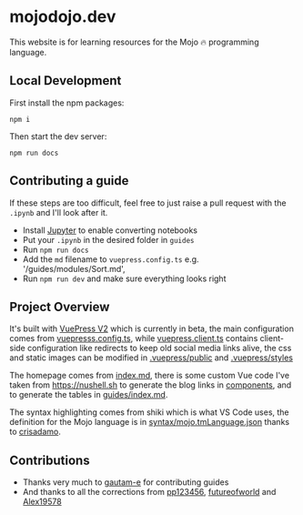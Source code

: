 # mojodojo.dev
This website is for learning resources for the Mojo 🔥 programming language.

## Local Development
First install the npm packages:
```
npm i
```
Then start the dev server:
```
npm run docs
```

## Contributing a guide
If these steps are too difficult, feel free to just raise a pull request with the `.ipynb` and I'll look after it.

- Install [Jupyter](https://jupyter.org/install) to enable converting notebooks
- Put your `.ipynb` in the desired folder in `guides`
- Run `npm run docs` 
- Add the `md` filename to `vuepress.config.ts` e.g. '/guides/modules/Sort.md', 
- Run `npm run dev` and make sure everything looks right

## Project Overview
It's built with [VuePress V2](https://v2.vuepress.vuejs.org/guide/getting-started.html) which is currently in beta, the main configuration comes from [vuepresss.config.ts](vuepress.config.ts), while [vuepress.client.ts](vuepress.client.ts) contains client-side configuration like redirects to keep old social media links alive, the css and static images can be modified in [.vuepress/public](.vuepress/public) and [.vuepress/styles](.vuepress/styles)

The homepage comes from [index.md](index.md), there is some custom Vue code I've taken from https://nushell.sh to generate the blog links in [components](components), and to generate the tables in [guides/index.md](guides/index.md).

The syntax highlighting comes from shiki which is what VS Code uses, the definition for the Mojo language is in [syntax/mojo.tmLanguage.json](syntax/mojo.tmLanguage.json) thanks to [crisadamo](https://github.com/crisadamo/mojo-lang-syntax).

## Contributions
- Thanks very much to [gautam-e](github.com/gautam-e) for contributing guides
- And thanks to all the corrections from [pp123456](github.com/pp123456), [futureofworld](github.com/futureofworld) and [Alex19578](github.com/pp123456)
